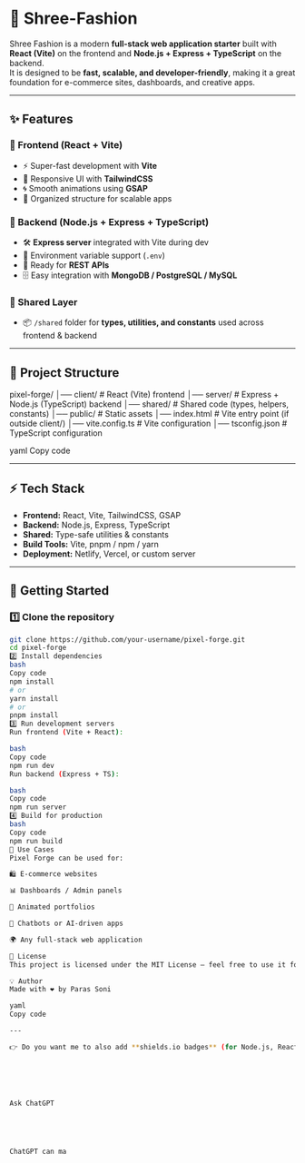 # 🎨 Shree-Fashion

Shree Fashion is a modern **full-stack web application starter** built with **React (Vite)** on the frontend and **Node.js + Express + TypeScript** on the backend.  
It is designed to be **fast, scalable, and developer-friendly**, making it a great foundation for e-commerce sites, dashboards, and creative apps.

---

## ✨ Features

### 🚀 Frontend (React + Vite)
- ⚡ Super-fast development with **Vite**
- 🎨 Responsive UI with **TailwindCSS**
- 🌀 Smooth animations using **GSAP**
- 📂 Organized structure for scalable apps

### 🔧 Backend (Node.js + Express + TypeScript)
- 🛠 **Express server** integrated with Vite during dev
- 🔑 Environment variable support (`.env`)
- 📡 Ready for **REST APIs**
- 🗄 Easy integration with **MongoDB / PostgreSQL / MySQL**

### 🔗 Shared Layer
- 📦 `/shared` folder for **types, utilities, and constants** used across frontend & backend

---

## 📂 Project Structure

pixel-forge/
│── client/ # React (Vite) frontend
│── server/ # Express + Node.js (TypeScript) backend
│── shared/ # Shared code (types, helpers, constants)
│── public/ # Static assets
│── index.html # Vite entry point (if outside client/)
│── vite.config.ts # Vite configuration
│── tsconfig.json # TypeScript configuration

yaml
Copy code

---

## ⚡ Tech Stack

- **Frontend:** React, Vite, TailwindCSS, GSAP  
- **Backend:** Node.js, Express, TypeScript  
- **Shared:** Type-safe utilities & constants  
- **Build Tools:** Vite, pnpm / npm / yarn  
- **Deployment:** Netlify, Vercel, or custom server  

---

## 🚀 Getting Started

### 1️⃣ Clone the repository
```bash
git clone https://github.com/your-username/pixel-forge.git
cd pixel-forge
2️⃣ Install dependencies
bash
Copy code
npm install
# or
yarn install
# or
pnpm install
3️⃣ Run development servers
Run frontend (Vite + React):

bash
Copy code
npm run dev
Run backend (Express + TS):

bash
Copy code
npm run server
4️⃣ Build for production
bash
Copy code
npm run build
🎯 Use Cases
Pixel Forge can be used for:

🛍 E-commerce websites

📊 Dashboards / Admin panels

🎨 Animated portfolios

💬 Chatbots or AI-driven apps

🌍 Any full-stack web application

📜 License
This project is licensed under the MIT License – feel free to use it for personal and commercial projects.

💡 Author
Made with ❤️ by Paras Soni

yaml
Copy code

---

👉 Do you want me to also add **shields.io badges** (for Node.js, React, TypeScript, License, etc.) at the top of the README so it looks more professional?






Ask ChatGPT





ChatGPT can ma
